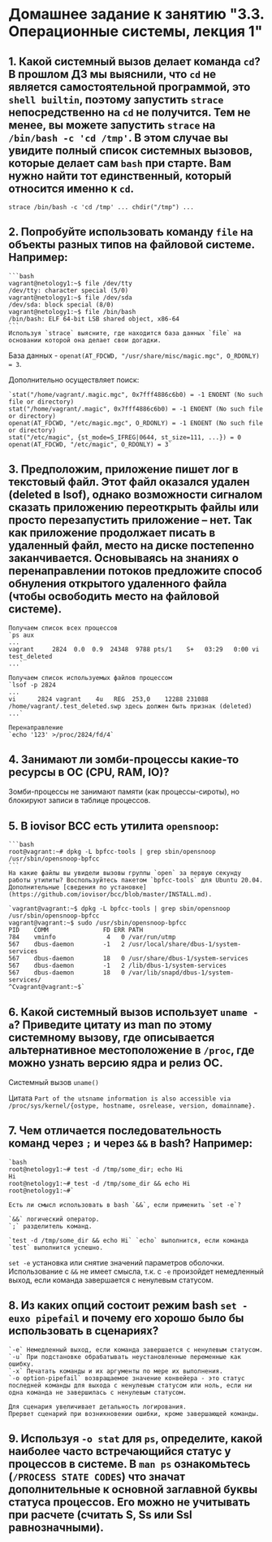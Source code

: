 # Домашнее задание к занятию "3.3. Операционные системы, лекция 1"

## 1. Какой системный вызов делает команда `cd`? В прошлом ДЗ мы выяснили, что `cd` не является самостоятельной  программой, это `shell builtin`, поэтому запустить `strace` непосредственно на `cd` не получится. Тем не менее, вы можете запустить `strace` на `/bin/bash -c 'cd /tmp'`. В этом случае вы увидите полный список системных вызовов, которые делает сам `bash` при старте. Вам нужно найти тот единственный, который относится именно к `cd`.
`strace /bin/bash -c 'cd /tmp'
...
chdir("/tmp")
...`

## 2. Попробуйте использовать команду `file` на объекты разных типов на файловой системе. Например:
    ```bash
    vagrant@netology1:~$ file /dev/tty
    /dev/tty: character special (5/0)
    vagrant@netology1:~$ file /dev/sda
    /dev/sda: block special (8/0)
    vagrant@netology1:~$ file /bin/bash
    /bin/bash: ELF 64-bit LSB shared object, x86-64
    ```
    Используя `strace` выясните, где находится база данных `file` на основании которой она делает свои догадки.
    
База данных - `openat(AT_FDCWD, "/usr/share/misc/magic.mgc", O_RDONLY) = 3`.

Дополнительно осуществляет поиск:

    `stat("/home/vagrant/.magic.mgc", 0x7fff4886c6b0) = -1 ENOENT (No such file or directory)
    stat("/home/vagrant/.magic", 0x7fff4886c6b0) = -1 ENOENT (No such file or directory)
    openat(AT_FDCWD, "/etc/magic.mgc", O_RDONLY) = -1 ENOENT (No such file or directory)
    stat("/etc/magic", {st_mode=S_IFREG|0644, st_size=111, ...}) = 0
    openat(AT_FDCWD, "/etc/magic", O_RDONLY) = 3`
## 3. Предположим, приложение пишет лог в текстовый файл. Этот файл оказался удален (deleted в lsof), однако возможности сигналом сказать приложению переоткрыть файлы или просто перезапустить приложение – нет. Так как приложение продолжает писать в удаленный файл, место на диске постепенно заканчивается. Основываясь на знаниях о перенаправлении потоков предложите способ обнуления открытого удаленного файла (чтобы освободить место на файловой системе).
    Получаем список всех процессов
    `ps aux
    ...
    vagrant     2824  0.0  0.9  24348  9788 pts/1    S+   03:29   0:00 vi test_deleted 
    ...`
    
    Получаем список используемых файлов процессом
    `lsof -p 2824
    ...
    vi      2824 vagrant    4u   REG  253,0    12288 231088 /home/vagrant/.test_deleted.swp здесь должен быть признак (deleted)
    ...`
    
    Перенаправление
    `echo '123' >/proc/2824/fd/4`

## 4. Занимают ли зомби-процессы какие-то ресурсы в ОС (CPU, RAM, IO)?
Зомби-процессы не занимают памяти (как процессы-сироты), но блокируют записи в таблице процессов.

## 5. В iovisor BCC есть утилита `opensnoop`:
    ```bash
    root@vagrant:~# dpkg -L bpfcc-tools | grep sbin/opensnoop
    /usr/sbin/opensnoop-bpfcc
    ```
    На какие файлы вы увидели вызовы группы `open` за первую секунду работы утилиты? Воспользуйтесь пакетом `bpfcc-tools` для Ubuntu 20.04. Дополнительные [сведения по установке](https://github.com/iovisor/bcc/blob/master/INSTALL.md).
    
    `vagrant@vagrant:~$ dpkg -L bpfcc-tools | grep sbin/opensnoop
    /usr/sbin/opensnoop-bpfcc
    vagrant@vagrant:~$ sudo /usr/sbin/opensnoop-bpfcc
    PID    COMM               FD ERR PATH
    784    vminfo              4   0 /var/run/utmp
    567    dbus-daemon        -1   2 /usr/local/share/dbus-1/system-services
    567    dbus-daemon        18   0 /usr/share/dbus-1/system-services
    567    dbus-daemon        -1   2 /lib/dbus-1/system-services
    567    dbus-daemon        18   0 /var/lib/snapd/dbus-1/system-services/
    ^Cvagrant@vagrant:~$`

## 6. Какой системный вызов использует `uname -a`? Приведите цитату из man по этому системному вызову, где описывается альтернативное местоположение в `/proc`, где можно узнать версию ядра и релиз ОС.
Системный вызов `uname()`

Цитата `Part of the utsname information is also accessible via /proc/sys/kernel/{ostype, hostname, osrelease, version, domainname}.`

## 7. Чем отличается последовательность команд через `;` и через `&&` в bash? Например:
    `bash
    root@netology1:~# test -d /tmp/some_dir; echo Hi
    Hi
    root@netology1:~# test -d /tmp/some_dir && echo Hi
    root@netology1:~#`
    
    Есть ли смысл использовать в bash `&&`, если применить `set -e`?
    
    `&&` логический оператор. 
    `;` разделитель команд.
    
    `test -d /tmp/some_dir && echo Hi` `echo` выполнится, если команда `test` выполнится успешно.
   `set -e` установка или снятие значений параметров оболочки. Использование с `&&` не имеет смысла, т.к. с `-e` произойдет немедленный выход, если команда завершается с ненулевым статусом. 
## 8. Из каких опций состоит режим bash `set -euxo pipefail` и почему его хорошо было бы использовать в сценариях?

    `-e` Немедленный выход, если команда завершается с ненулевым статусом. 
    `-u` При подстановке обрабатывать неустановленные переменные как ошибку.
    `-x` Печатать команды и их аргументы по мере их выполнения. 
    `-o option-pipefail` возвращаемое значение конвейера - это статус последней команды для выхода с ненулевым статусом или ноль, если ни одна команда не завершилась с ненулевым статусом.

    Для сценария увеличивает детальность логирования. 
    Прервет сценарий при возникновении ошибки, кроме завершающей команды.

## 9. Используя `-o stat` для `ps`, определите, какой наиболее часто встречающийся статус у процессов в системе. В `man ps` ознакомьтесь (`/PROCESS STATE CODES`) что значат дополнительные к основной заглавной буквы статуса процессов. Его можно не учитывать при расчете (считать S, Ss или Ssl равнозначными).

